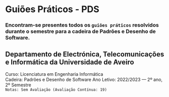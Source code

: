 # Guiões Práticos - PDS
### Encontram-se presentes todos os `guiões práticos` resolvidos durante o semestre para a cadeira de Padrões e Desenho de Software.

## Departamento de Electrónica, Telecomunicações e Informática da Universidade de Aveiro
Curso: Licenciatura em Engenharia Informática  
Cadeira: Padrões e Desenho de Software
Ano Letivo: 2022/2023 — 2º ano, 2º Semestre    
`Notas: Sem Avaliação (Avaliação Contínua: 19)`
 

